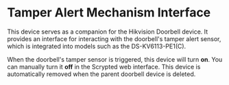# Tamper Alert Mechanism Interface

This device serves as a companion for the Hikvision Doorbell device. It provides an interface for interacting with the doorbell's tamper alert sensor, which is integrated into models such as the DS-KV6113-PE1(C).

When the doorbell's tamper sensor is triggered, this device will turn **on**. You can manually turn it **off** in the Scrypted web interface. This device is automatically removed when the parent doorbell device is deleted.
